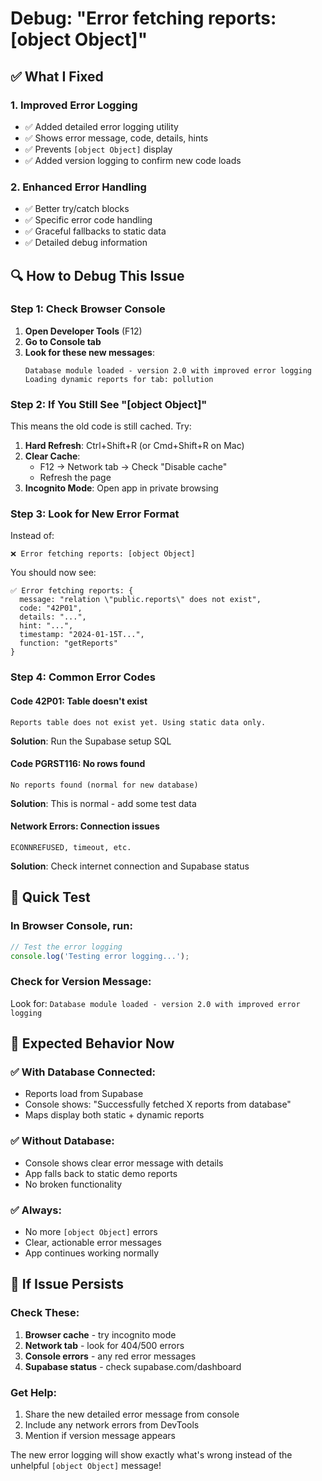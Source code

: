 # Debug: "Error fetching reports: [object Object]"

## ✅ What I Fixed

### 1. **Improved Error Logging**
- ✅ Added detailed error logging utility
- ✅ Shows error message, code, details, hints
- ✅ Prevents `[object Object]` display
- ✅ Added version logging to confirm new code loads

### 2. **Enhanced Error Handling**
- ✅ Better try/catch blocks
- ✅ Specific error code handling
- ✅ Graceful fallbacks to static data
- ✅ Detailed debug information

## 🔍 How to Debug This Issue

### Step 1: Check Browser Console
1. **Open Developer Tools** (F12)
2. **Go to Console tab**
3. **Look for these new messages**:
   ```
   Database module loaded - version 2.0 with improved error logging
   Loading dynamic reports for tab: pollution
   ```

### Step 2: If You Still See "[object Object]"
This means the old code is still cached. Try:

1. **Hard Refresh**: Ctrl+Shift+R (or Cmd+Shift+R on Mac)
2. **Clear Cache**: 
   - F12 → Network tab → Check "Disable cache" 
   - Refresh the page
3. **Incognito Mode**: Open app in private browsing

### Step 3: Look for New Error Format
Instead of:
```
❌ Error fetching reports: [object Object]
```

You should now see:
```
✅ Error fetching reports: {
  message: "relation \"public.reports\" does not exist",
  code: "42P01",
  details: "...",
  hint: "...",
  timestamp: "2024-01-15T...",
  function: "getReports"
}
```

### Step 4: Common Error Codes

#### **Code 42P01**: Table doesn't exist
```
Reports table does not exist yet. Using static data only.
```
**Solution**: Run the Supabase setup SQL

#### **Code PGRST116**: No rows found
```
No reports found (normal for new database)
```
**Solution**: This is normal - add some test data

#### **Network Errors**: Connection issues
```
ECONNREFUSED, timeout, etc.
```
**Solution**: Check internet connection and Supabase status

## 🧪 Quick Test

### In Browser Console, run:
```javascript
// Test the error logging
console.log('Testing error logging...');
```

### Check for Version Message:
Look for: `Database module loaded - version 2.0 with improved error logging`

## 🎯 Expected Behavior Now

### ✅ **With Database Connected:**
- Reports load from Supabase
- Console shows: "Successfully fetched X reports from database"
- Maps display both static + dynamic reports

### ✅ **Without Database:**
- Console shows clear error message with details
- App falls back to static demo reports
- No broken functionality

### ✅ **Always:**
- No more `[object Object]` errors
- Clear, actionable error messages
- App continues working normally

## 🚨 If Issue Persists

### Check These:
1. **Browser cache** - try incognito mode
2. **Network tab** - look for 404/500 errors
3. **Console errors** - any red error messages
4. **Supabase status** - check supabase.com/dashboard

### Get Help:
1. Share the new detailed error message from console
2. Include any network errors from DevTools
3. Mention if version message appears

The new error logging will show exactly what's wrong instead of the unhelpful `[object Object]` message!
